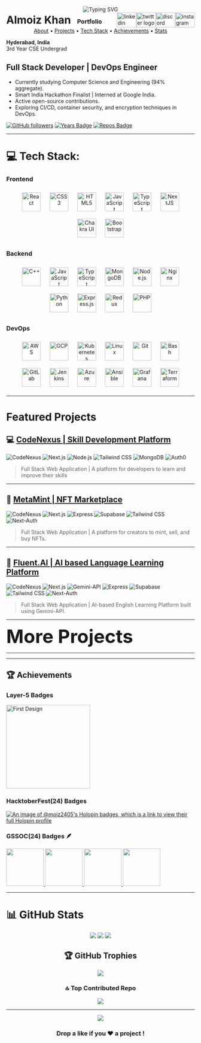 <div align="center">
  <img src="https://readme-typing-svg.herokuapp.com?color=F7B93E&size=30&center=true&vCenter=true&width=550&lines=Hi%2C+Welcome+to+my+GitHub+👋;Full+Stack+Developer;DevOps+Engineer;Open+Source+Contributor&pause=1500&duration=3000" alt="Typing SVG" />
</div>

<div style="display: flex; justify-content: space-between; align-items: center; width: 100%;">
  <h1 style="margin: 0;">
    Almoiz Khan
    <a href="https://almoizkhan.me" target="_blank" style="font-size: 16px; margin-left: 10px; text-decoration: none;">
      Portfolio
    </a>
  </h1>
  <div style="display: flex;">
    <a href="https://www.linkedin.com/in/almoiz-khan-2184b8300/" target="_blank">
      <img src="https://raw.githubusercontent.com/maurodesouza/profile-readme-generator/master/src/assets/icons/social/linkedin/default.svg" width="52" height="40" alt="linkedin logo" />
    </a>
    <a href="https://www.twitter.com/" target="_blank">
      <img src="https://raw.githubusercontent.com/maurodesouza/profile-readme-generator/master/src/assets/icons/social/twitter/default.svg" width="52" height="40" alt="twitter logo" />
    </a>
    <a href="https://discord.com/users/a_moiz24" target="_blank">
      <img src="https://raw.githubusercontent.com/maurodesouza/profile-readme-generator/master/src/assets/icons/social/discord/default.svg" width="52" height="40" alt="discord logo" />
    </a>
    <a href="https://www.instagram.com/_k_moiz/" target="_blank">
      <img src="https://raw.githubusercontent.com/maurodesouza/profile-readme-generator/master/src/assets/icons/social/instagram/default.svg" width="52" height="40" alt="instagram logo" />
    </a>
  </div>
</div>

<div align="center">
  <a href="#about">About</a> •
  <a href="#projects">Projects</a> •
  <a href="#tech-stack">Tech Stack</a> •
  <a href="#achievements">Achievements</a> •
  <a href="#stats">Stats</a>
</div>

<div id="about">

**Hyderabad, India**  
3rd Year CSE Undergrad  

Full Stack Developer | DevOps Engineer
---

-  Currently studying Computer Science and Engineering (94% aggregate).
-  Smart India Hackathon Finalist | Interned at Google India.
-  Active open-source contributions.
-  Exploring CI/CD, container security, and encryption techniques in DevOps.

[![GitHub followers](https://img.shields.io/github/followers/moiz2405?style=social)](https://github.com/moiz2405)
[![Years Badge](https://badges.pufler.dev/years/moiz2405)](https://badges.pufler.dev)
[![Repos Badge](https://badges.pufler.dev/repos/moiz2405)](https://badges.pufler.dev)

</div>

---
<div id="tech-stack">

# 💻 Tech Stack:
### Frontend  
<div align="center">  
<a href="https://reactjs.org/" target="_blank"><img style="margin: 10px" src="https://profilinator.rishav.dev/skills-assets/react-original-wordmark.svg" alt="React" height="50" /></a>  
<a href="https://www.w3schools.com/css/" target="_blank"><img style="margin: 10px" src="https://profilinator.rishav.dev/skills-assets/css3-original-wordmark.svg" alt="CSS3" height="50" /></a>  
<a href="https://en.wikipedia.org/wiki/HTML5" target="_blank"><img style="margin: 10px" src="https://profilinator.rishav.dev/skills-assets/html5-original-wordmark.svg" alt="HTML5" height="50" /></a>  
<a href="https://www.javascript.com/" target="_blank"><img style="margin: 10px" src="https://profilinator.rishav.dev/skills-assets/javascript-original.svg" alt="JavaScript" height="50" /></a>  
<a href="https://www.typescriptlang.org/" target="_blank"><img style="margin: 10px" src="https://profilinator.rishav.dev/skills-assets/typescript-original.svg" alt="TypeScript" height="50" /></a>  
<a href="https://nextjs.org/" target="_blank"><img style="margin: 10px" src="https://profilinator.rishav.dev/skills-assets/nextjs.png" alt="NextJS" height="50" /></a>  
<a href="https://chakra-ui.com/" target="_blank"><img style="margin: 10px" src="https://profilinator.rishav.dev/skills-assets/chakraui.png" alt="Chakra UI" height="50" /></a>  
<a href="https://getbootstrap.com/docs/3.4/javascript/" target="_blank"><img style="margin: 10px" src="https://profilinator.rishav.dev/skills-assets/bootstrap-plain.svg" alt="Bootstrap" height="50" /></a>  
</div>

### Backend  
<div align="center">  
<a href="https://www.cplusplus.com/" target="_blank"><img style="margin: 10px" src="https://profilinator.rishav.dev/skills-assets/cplusplus-original.svg" alt="C++" height="50" /></a>  
<a href="https://www.javascript.com/" target="_blank"><img style="margin: 10px" src="https://profilinator.rishav.dev/skills-assets/javascript-original.svg" alt="JavaScript" height="50" /></a>  
<a href="https://www.typescriptlang.org/" target="_blank"><img style="margin: 10px" src="https://profilinator.rishav.dev/skills-assets/typescript-original.svg" alt="TypeScript" height="50" /></a>  
<a href="https://www.mongodb.com/" target="_blank"><img style="margin: 10px" src="https://profilinator.rishav.dev/skills-assets/mongodb-original-wordmark.svg" alt="MongoDB" height="50" /></a>  
<a href="https://nodejs.org/" target="_blank"><img style="margin: 10px" src="https://profilinator.rishav.dev/skills-assets/nodejs-original-wordmark.svg" alt="Node.js" height="50" /></a>  
<a href="https://www.nginx.com/" target="_blank"><img style="margin: 10px" src="https://profilinator.rishav.dev/skills-assets/nginx-original.svg" alt="Nginx" height="50" /></a>  
<a href="https://www.python.org/" target="_blank"><img style="margin: 10px" src="https://profilinator.rishav.dev/skills-assets/python-original.svg" alt="Python" height="50" /></a>  
<a href="https://expressjs.com/" target="_blank"><img style="margin: 10px" src="https://profilinator.rishav.dev/skills-assets/express-original-wordmark.svg" alt="Express.js" height="50" /></a>  
<a href="https://redux.js.org/" target="_blank"><img style="margin: 10px" src="https://profilinator.rishav.dev/skills-assets/redux-original.svg" alt="Redux" height="50" /></a>  
<a href="https://www.php.net/" target="_blank"><img style="margin: 10px" src="https://profilinator.rishav.dev/skills-assets/php-original.svg" alt="PHP" height="50" /></a>  
</div>

### DevOps  
<div align="center">  
<a href="https://aws.amazon.com/" target="_blank"><img style="margin: 10px" src="https://profilinator.rishav.dev/skills-assets/amazonwebservices-original-wordmark.svg" alt="AWS" height="50" /></a>  
<a href="https://cloud.google.com/" target="_blank"><img style="margin: 10px" src="https://profilinator.rishav.dev/skills-assets/google_cloud-icon.svg" alt="GCP" height="50" /></a>  
<a href="https://kubernetes.io/" target="_blank"><img style="margin: 10px" src="https://profilinator.rishav.dev/skills-assets/kubernetes-icon.svg" alt="Kubernetes" height="50" /></a>  
<a href="https://www.linux.org/" target="_blank"><img style="margin: 10px" src="https://profilinator.rishav.dev/skills-assets/linux-original.svg" alt="Linux" height="50" /></a>  
<a href="https://github.com/" target="_blank"><img style="margin: 10px" src="https://profilinator.rishav.dev/skills-assets/git-scm-icon.svg" alt="Git" height="50" /></a>  
<a href="https://www.gnu.org/software/bash/" target="_blank"><img style="margin: 10px" src="https://profilinator.rishav.dev/skills-assets/gnu_bash-icon.svg" alt="Bash" height="50" /></a>  
<a href="https://about.gitlab.com/" target="_blank"><img style="margin: 10px" src="https://profilinator.rishav.dev/skills-assets/gitlab.svg" alt="GitLab" height="50" /></a>  
<a href="https://www.jenkins.io/" target="_blank"><img style="margin: 10px" src="https://profilinator.rishav.dev/skills-assets/jenkins-icon.svg" alt="Jenkins" height="50" /></a>  
<a href="https://azure.microsoft.com/en-in/" target="_blank"><img style="margin: 10px" src="https://profilinator.rishav.dev/skills-assets/microsoft_azure-icon.svg" alt="Azure" height="50" /></a>  
<a href="https://www.ansible.com/" target="_blank"><img style="margin: 10px" src="https://profilinator.rishav.dev/skills-assets/ansible.png" alt="Ansible" height="50" /></a>  
<a href="https://grafana.com/" target="_blank"><img style="margin: 10px" src="https://profilinator.rishav.dev/skills-assets/grafana.png" alt="Grafana" height="50" /></a>  
<a href="https://www.terraform.io/" target="_blank"><img style="margin: 10px" src="https://profilinator.rishav.dev/skills-assets/terraformio-icon.svg" alt="Terraform" height="50" /></a>  
</div>

</div>

---

# Featured Projects
## 💻 [CodeNexus | Skill Development Platform](https://codenexus.almoizkhan.me)
![CodeNexus](https://img.shields.io/badge/React-61DAFB?style=flat&logo=react&logoColor=white) ![Next.js](https://img.shields.io/badge/Next.js-000000?style=flat&logo=next.js&logoColor=white) ![Node.js](https://img.shields.io/badge/Node.js-339933?style=flat&logo=node.js&logoColor=white) ![Tailwind CSS](https://img.shields.io/badge/Tailwind%20CSS-38BDF8?style=flat&logo=tailwindcss&logoColor=white) ![MongoDB](https://img.shields.io/badge/MongoDB-47A248?style=flat&logo=mongodb&logoColor=white) ![Auth0](https://img.shields.io/badge/Auth0-000000?style=flat&logo=auth0&logoColor=white)
> Full Stack Web Application | A platform for developers to learn and improve their skills

---

## 🎨 [MetaMint | NFT Marketplace](https://metamint.almoizkhan.me)
![CodeNexus](https://img.shields.io/badge/React-61DAFB?style=flat&logo=react&logoColor=white) ![Next.js](https://img.shields.io/badge/Next.js-000000?style=flat&logo=next.js&logoColor=white) ![Express](https://img.shields.io/badge/Express-000000?style=flat&logo=express&logoColor=white) ![Supabase](https://img.shields.io/badge/Supabase-3ECF8E?style=flat&logo=supabase&logoColor=white) ![Tailwind CSS](https://img.shields.io/badge/Tailwind%20CSS-38BDF8?style=flat&logo=tailwindcss&logoColor=white) ![Next-Auth](https://img.shields.io/badge/Next-Auth-000000?style=flat&logo=next.js&logoColor=white)
> Full Stack Web Application | A platform for creators to mint, sell, and buy NFTs.

---

## 🧠 [Fluent.AI | AI based Language Learning Platform](https://fluentai.almoizkhan.me)
![CodeNexus](https://img.shields.io/badge/React-61DAFB?style=flat&logo=react&logoColor=white) ![Next.js](https://img.shields.io/badge/Next.js-000000?style=flat&logo=next.js&logoColor=white) ![Gemini-API](https://img.shields.io/badge/Gemini-API-FF4081?style=flat&logo=google&logoColor=white) ![Express](https://img.shields.io/badge/Express-000000?style=flat&logo=express&logoColor=white) ![Supabase](https://img.shields.io/badge/Supabase-3ECF8E?style=flat&logo=supabase&logoColor=white) ![Tailwind CSS](https://img.shields.io/badge/Tailwind%20CSS-38BDF8?style=flat&logo=tailwindcss&logoColor=white) ![Next-Auth](https://img.shields.io/badge/Next-Auth-000000?style=flat&logo=next.js&logoColor=white)
> Full Stack Web Application | AI-based English Learning Platform built using Gemini-API.

---
<details>
  <summary style="font-size: 50px; font-weight: bold; cursor: pointer; display: inline-block;">More Projects </summary>

## 📁 [PortFolio | Personal Portfolio Website](https://almoizkhan.me)
![CodeNexus](https://img.shields.io/badge/React-61DAFB?style=flat&logo=react&logoColor=white) ![Next.js](https://img.shields.io/badge/Next.js-000000?style=flat&logo=next.js&logoColor=white) ![Tailwind CSS](https://img.shields.io/badge/Tailwind%20CSS-38BDF8?style=flat&logo=tailwindcss&logoColor=white) ![ShadCN-UI](https://img.shields.io/badge/ShadCN-UI-FF9900?style=flat&logo=shadcn&logoColor=white)
> Responsive Web Application | Personal Portfolio Website built using Next.js and Tailwind CSS.

---

## 🤖 [Custom-AI | AI Components based on Chrome Built-In AI](https://github.com/moiz2405/Custom-AI)
![CodeNexus](https://img.shields.io/badge/React-61DAFB?style=flat&logo=react&logoColor=white) ![Next.js](https://img.shields.io/badge/Next.js-000000?style=flat&logo=next.js&logoColor=white) ![Chrome Built-In APIs](https://img.shields.io/badge/Chrome%20Built-In%20APIs-4285F4?style=flat&logo=chrome&logoColor=white) ![Tailwind CSS](https://img.shields.io/badge/Tailwind%20CSS-38BDF8?style=flat&logo=tailwindcss&logoColor=white)
> Different AI Components | Translator, Language Detector, Summarizer, Writer, Rewriter.

---

## ⚙️ [AWS Usage Monitor | Cost Management Tool](https://github.com/moiz2405/Aws-Montitor)
![Shell Script](https://img.shields.io/badge/Shell%20Script-121011?style=flat&logo=gnu-bash&logoColor=white) ![AWS](https://img.shields.io/badge/AWS-FF9900?style=flat&logo=amazonaws&logoColor=white)
> Shell Script | A tool to monitor and manage AWS usage and costs.

---

## 🌍 [Coal Mine Visualizer | Data Visualization Tool](https://github.com/moiz2405/coal-mine-visualizer)
![Python](https://img.shields.io/badge/Python-3776AB?style=flat&logo=python&logoColor=white) ![Pandas](https://img.shields.io/badge/Pandas-150458?style=flat&logo=pandas&logoColor=white) ![Matplotlib](https://img.shields.io/badge/Matplotlib-008ACF?style=flat&logo=matplotlib&logoColor=white)
> Python Script | Visualize Coal Mines Carbon Footprints using Pandas and Matplotlib.

</details>

---



---

<div id="achievements">

## 🏆 Achievements

### Layer-5 Badges
<a href="https://meshery.layer5.io/user/0ee04d08-d9ff-421a-b35b-a9ad1db1d62f?tab=badges&badge=first-design">
  <img width="224px" height="224px" src="https://badges.layer5.io/assets/badges/first-design/first-design.png" alt="First Design" />
</a>

### HacktoberFest(24) Badges
[![An image of @moiz2405's Holopin badges, which is a link to view their full Holopin profile](https://holopin.me/moiz2405)](https://holopin.io/@moiz2405)

### GSSOC(24) Badges 🪶
<div style='display:flex; align-items:center; gap: 10px;' align='center'>
  <a href="https://gssoc.girlscript.tech/leaderboard">
    <img src="https://raw.githubusercontent.com/GSSoC24/Postman-Challenge/main/docs/assets/Postman%20White.png" width="100px" height="100px" />
    <img src="https://raw.githubusercontent.com/GSSoC24/Postman-Challenge/main/docs/assets/1.png" width="100px" height="100px" />
    <img src="https://raw.githubusercontent.com/GSSoC24/Postman-Challenge/main/docs/assets/2.png" width="100px" height="100px" />
    <img src="https://raw.githubusercontent.com/GSSoC24/Postman-Challenge/main/docs/assets/3.png" width="100px" height="100px" />
  </a>
</div>

</div>

---

<div id="stats">

# 📊 GitHub Stats

<div align="center">

![](https://github-readme-stats.vercel.app/api?username=moiz2405&theme=radical&hide_border=false&include_all_commits=true&count_private=true)
![](https://github-readme-streak-stats.herokuapp.com/?user=moiz2405&theme=radical&hide_border=false)
![](https://github-readme-stats.vercel.app/api/top-langs/?username=moiz2405&theme=radical&hide_border=false&include_all_commits=true&count_private=true&layout=compact)

## 🏆 GitHub Trophies
![](https://github-profile-trophy.vercel.app/?username=moiz2405&theme=radical&no-frame=false&no-bg=true&margin-w=4)

### 🔝 Top Contributed Repo
![](https://github-contributor-stats.vercel.app/api?username=moiz2405&limit=5&theme=radical&combine_all_yearly_contributions=true)

</div>

</div>

---

<div align="center">
  <img src="https://profile-counter.glitch.me/moiz2405/count.svg?" />
  
  ### Drop a like if you ❤️ a project !
</div>
